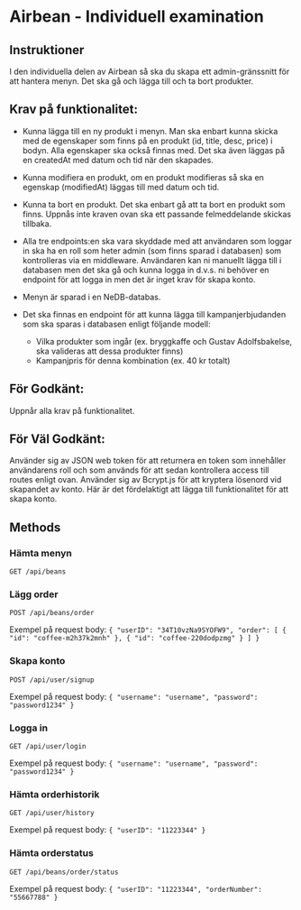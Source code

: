 # Airbean - Individuell examination

## Instruktioner

I den individuella delen av Airbean så ska du skapa ett admin-gränssnitt för att hantera menyn. Det ska gå och lägga till och ta bort produkter.

## Krav på funktionalitet:
* Kunna lägga till en ny produkt i menyn. Man ska enbart kunna skicka med de egenskaper som finns på en produkt (id, title, desc, price) i bodyn. Alla egenskaper ska också finnas med. Det ska även läggas på en createdAt med datum och tid när den skapades.
* Kunna modifiera en produkt, om en produkt modifieras så ska en egenskap (modifiedAt) läggas till med datum och tid.
* Kunna ta bort en produkt. Det ska enbart gå att ta bort en produkt som finns.
Uppnås inte kraven ovan ska ett passande felmeddelande skickas tillbaka.

* Alla tre endpoints:en ska vara skyddade med att användaren som loggar in ska ha en roll som heter admin (som finns sparad i databasen) som kontrolleras via en middleware. Användaren kan ni manuellt lägga till i databasen men det ska gå och kunna logga in d.v.s. ni behöver en endpoint för att logga in men det är inget krav för skapa konto.
* Menyn är sparad i en NeDB-databas.
* Det ska finnas en endpoint för att kunna lägga till kampanjerbjudanden som ska sparas i databasen enligt följande modell:
	- Vilka produkter som ingår (ex. bryggkaffe och Gustav Adolfsbakelse, ska valideras att dessa produkter finns)
	- Kampanjpris för denna kombination (ex. 40 kr totalt)

## För Godkänt:
Uppnår alla krav på funktionalitet.

## För Väl Godkänt:
Använder sig av JSON web token för att returnera en token som innehåller användarens roll och som används för att sedan kontrollera access till routes enligt ovan.
Använder sig av Bcrypt.js för att kryptera lösenord vid skapandet av konto. Här är det fördelaktigt att lägga till funktionalitet för att skapa konto.

## Methods

### Hämta menyn
` GET /api/beans `

### Lägg order
` POST /api/beans/order `

Exempel på request body:
`{
	"userID": "34T10vzNa9SYOFW9",
	"order": [
		{
			"id": "coffee-m2h37k2mnh"
		},
		{
			"id": "coffee-220dodpzmg"
		}
	]
}`

### Skapa konto
` POST /api/user/signup `

Exempel på request body:
`{
	"username": "username",
	"password": "password1234"
}`

### Logga in
` GET /api/user/login `

Exempel på request body:
`{
	"username": "username",
	"password": "password1234"
}`

### Hämta orderhistorik
` GET /api/user/history `

Exempel på request body:
`{
	"userID": "11223344"
}`

### Hämta orderstatus
` GET /api/beans/order/status `

Exempel på request body:
`{
	"userID": "11223344",
	"orderNumber": "55667788"
}`

